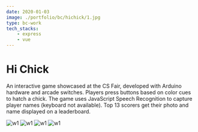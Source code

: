 ```yaml
---
date: 2020-01-03
image: ./portfolio/bc/hichick/1.jpg
type: bc-work
tech_stacks:
    - express
    - vue
---
```


# Hi Chick

An interactive game showcased at the CS Fair, developed with Arduino hardware and arcade switches. Players press buttons based on color cues to hatch a chick. The game uses JavaScript Speech Recognition to capture player names (keyboard not available). Top 13 scorers get their photo and name displayed on a leaderboard.

<!-- more -->

![w1](/portfolio/bc/hichick/1.jpg)
![w1](/portfolio/bc/hichick/2.jpg)
![w1](/portfolio/bc/hichick/3.jpg)
![w1](/portfolio/bc/hichick/4.jpg)
